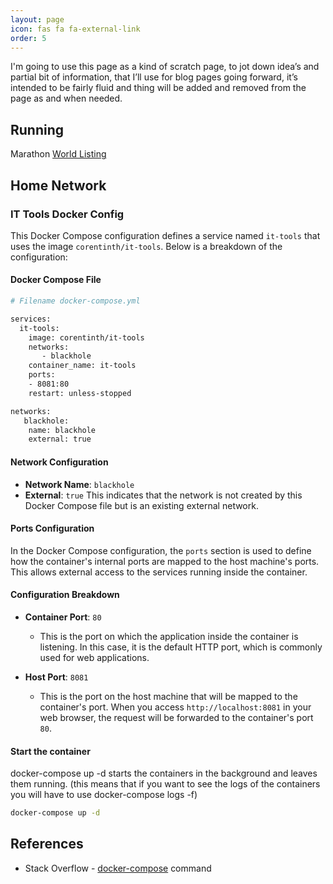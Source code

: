 ```yaml
---
layout: page
icon: fas fa fa-external-link
order: 5
---
```


I'm going to use this page as a kind of scratch page, to jot down idea’s and partial bit of information, that I’ll use for blog pages going forward, it’s intended to be fairly fluid and thing will be added and removed from the page as and when needed.

## Running

Marathon [World Listing](https://www.goandrace.com/en/marathons-2025-calendar-worldwide.php)

## Home Network

### IT Tools Docker Config

This Docker Compose configuration defines a service named `it-tools` that uses the image `corentinth/it-tools`. Below is a breakdown of the configuration:

#### Docker Compose File

```bash
# Filename docker-compose.yml

services:
  it-tools:
    image: corentinth/it-tools
    networks:
       - blackhole
    container_name: it-tools
    ports: 
    - 8081:80
    restart: unless-stopped

networks:
   blackhole:
    name: blackhole
    external: true
```

#### Network Configuration

- **Network Name**: `blackhole`
- **External**: `true`
  This indicates that the network is not created by this Docker Compose file but is an existing external network.

#### Ports Configuration

In the Docker Compose configuration, the `ports` section is used to define how the container's internal ports are mapped to the host machine's ports. This allows external access to the services running inside the container.

#### Configuration Breakdown

- **Container Port**: `80`
  - This is the port on which the application inside the container is listening. In this case, it is the default HTTP port, which is commonly used for web applications.

- **Host Port**: `8081`
  - This is the port on the host machine that will be mapped to the container's port. When you access `http://localhost:8081` in your web browser, the request will be forwarded to the container's port `80`.

#### Start the container

docker-compose up -d starts the containers in the background and leaves them running. (this means that if you want to see the logs of the containers you will have to use docker-compose logs -f)

```bash
docker-compose up -d
```

## References

- Stack Overflow - [docker-compose](https://stackoverflow.com/questions/52111190/whats-the-difference-between-docker-compose-up-d-and-docker-compose-up-build) command
